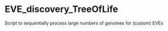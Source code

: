 # EVE_discovery_TreeOfLife
Script to sequentially process large numbers of genomes for (custom) EVEs

